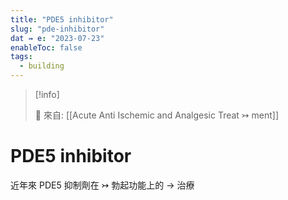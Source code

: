 ```yaml
---
title: "PDE5 inhibitor"
slug: "pde-inhibitor"
dat ↣ e: "2023-07-23"
enableToc: false
tags:
  - building
---
```


> [!info]
>
> 🌱 來自: [[Acute Anti Ischemic and Analgesic Treat ↣ ment]]

# PDE5 inhibitor

近年來 PDE5 抑制劑在 ↣ 勃起功能上的 → 治療
